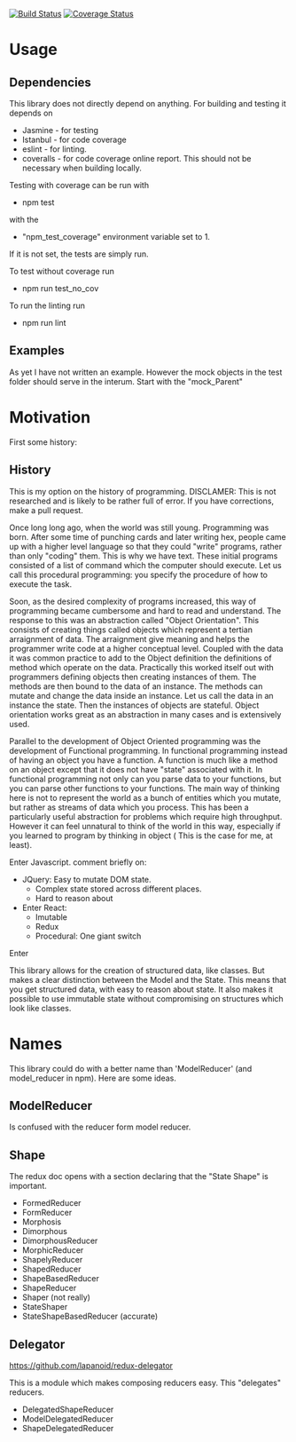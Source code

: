 [![Build Status](https://travis-ci.org/dncnmcdougall/ModelReducer.svg?branch=master)](https://travis-ci.org/dncnmcdougall/ModelReducer)
[![Coverage Status](https://coveralls.io/repos/github/dncnmcdougall/ModelReducer/badge.svg?branch=master)](https://coveralls.io/github/dncnmcdougall/ModelReducer?branch=master)

# Usage
## Dependencies
This library does not directly depend on anything. 
For building and testing it depends on
- Jasmine - for testing
- Istanbul - for code coverage
- eslint - for linting.
- coveralls - for code coverage online report. This should not be necessary when
  building locally.

Testing with coverage can be run with 
- npm test 

with the 
- "npm_test_coverage" environment variable set to 1.

If it is not set, the tests are simply run.

To test without coverage run
- npm run test_no_cov

To run the linting run
- npm run lint

## Examples
As yet I have not written an example. However the mock objects in the test
folder should serve in the interum. Start with the "mock_Parent"

# Motivation

First some history:

## History
This is my option on the history of programming. 
DISCLAMER: This is not researched and is likely to be rather full of error. If
you have corrections, make a pull request.

Once long long ago, when the world was still young. Programming was born.
After some time of punching cards and later writing hex, people came up with a
higher level language so that they could "write" programs, rather than only
"coding" them. This is why we have text.
These initial programs consisted of a list of command which the computer should
execute. Let us call this procedural programming: you specify the procedure of
how to execute the task. 

Soon, as the desired complexity of programs increased, this way of programming
became cumbersome and hard to read and understand. The response to this was an
abstraction called "Object Orientation". This consists of creating things called
objects which represent a tertian arraignment of data. The arraignment give
meaning and helps the programmer write code at a higher conceptual level.
Coupled with the data it was common practice to add to the Object definition the
definitions of method which operate on the data. 
Practically this worked itself out with programmers defining objects then
creating instances of them. The methods are then bound to the data of an
instance. The methods can mutate and change the data inside an instance. 
Let us call the data in an instance the state. Then the instances of objects are
stateful. Object orientation works great as an abstraction in many cases and is
extensively used.

Parallel to the development of Object Oriented programming was the development
of Functional programming. In functional programming instead of having an object
you have a function. A function is much like a method on an object except
that it does not have "state" associated with it. In functional programming not
only can you parse data to your functions, but you can parse other functions to
your functions. The main way of thinking here is not to represent the world as a
bunch of entities which you mutate, but rather as streams of data which you
process. This has been a particularly useful abstraction for problems which
require high throughput. However it can feel unnatural to think of the world in
this way, especially if you learned to program by thinking in object ( This is
the case for me, at least).

Enter Javascript. 
comment briefly on:
- JQuery: Easy to mutate DOM state.
  - Complex state stored across different places.
  - Hard to reason about
- Enter React:
  - Imutable
  - Redux
  - Procedural: One giant switch

Enter <Enter name of library here> 

This library allows for the creation of structured data, like classes. But makes
a clear distinction between the Model and the State. This means that you get
structured data, with easy to reason about state. It also makes it possible to
use immutable state without compromising on structures which look like classes.

# Names

This library could do with a better name than 'ModelReducer' (and model_reducer
in npm). Here are some ideas.

## ModelReducer
Is confused with the reducer form model reducer.

## Shape
The redux doc opens with a section declaring that the "State Shape" is
important.

- FormedReducer
- FormReducer
- Morphosis
- Dimorphous
- DimorphousReducer
- MorphicReducer
- ShapelyReducer
- ShapedReducer
- ShapeBasedReducer
- ShapeReducer
- Shaper (not really)
- StateShaper
- StateShapeBasedReducer (accurate)

## Delegator
https://github.com/lapanoid/redux-delegator

This is a module which makes composing reducers easy.
This "delegates" reducers.

- DelegatedShapeReducer 
- ModelDelegatedReducer
- ShapeDelegatedReducer


